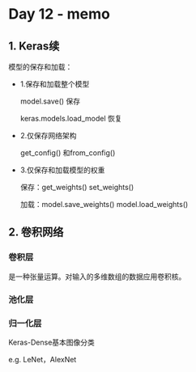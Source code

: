 # Day 12 - memo

## 1. Keras续

模型的保存和加载：

* 1.保存和加载整个模型

  model.save() 保存

  keras.models.load_model 恢复

* 2.仅保存网络架构

  get_config() 和from_config()

* 3.仅保存和加载模型的权重

  保存：get_weights()  set_weights()

  加载：model.save_weights()   model.load_weights()


## 2. 卷积网络

### 卷积层

是一种张量运算。对输入的多维数组的数据应用卷积核。

### 池化层

### 归一化层

Keras-Dense基本图像分类

e.g. LeNet，AlexNet